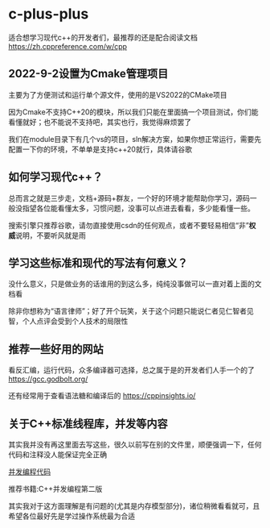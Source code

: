 # c-plus-plus

适合想学习现代c++的开发者们，最推荐的还是配合阅读文档 https://zh.cppreference.com/w/cpp

## 2022-9-2设置为Cmake管理项目

主要为了方便测试和运行单个源文件，使用的是VS2022的CMake项目

因为Cmake不支持C++20的模块，所以我们只能在里面搞一个项目测试，你们能看懂就好；也不能说不支持吧，其实也行，我觉得麻烦罢了

我们在module目录下有几个vs的项目，sln解决方案，如果你想正常运行，需要先配置一下你的环境，不单单是支持c++20就行，具体请谷歌

## 如何学习现代c++？

总而言之就是三步走，文档+源码+群友，一个好的环境才能帮助你学习，源码一般没指望各位能看懂太多，习惯问题，没事可以点进去看看，多少能看懂一些。

搜索引擎只推荐谷歌，请勿直接使用csdn的任何观点，或者不要轻易相信“非”**权威**说明，不要听风就是雨

## 学习这些标准和现代的写法有何意义？

没什么意义，只是做业务的话谁用的到这么多，纯纯没事做可以一直对着上面的文档看

除非你想称为“语言律师”；好了开个玩笑，关于这个问题只能说仁者见仁智者见智，个人点评会受到个人技术的局限性

## 推荐一些好用的网站

看反汇编，运行代码，众多编译器可选择，总之属于是的开发者们人手一个的了 https://gcc.godbolt.org/

还有经常用于查看语法糖和编译后的 https://cppinsights.io/

## 关于C++标准线程库，并发等内容

其实我并没有再这里面去写这些，很久以前写在别的文件里，顺便强调一下，任何代码和注释没人能保证完全正确

[并发编程代码](https://github.com/13870517674/-2022-5-4-/tree/main/C%2B%2B/C%2B%2B%E5%B9%B6%E5%8F%91%E7%BC%96%E7%A8%8B)

推荐书籍:C++并发编程第二版

其实我对于这方面理解是有问题的(尤其是内存模型部分)，诸位稍微看看就可，且希望各位最好先是学过操作系统最为合适
